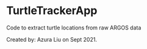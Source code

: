 # TurtleTrackerApp
Code to extract turtle locations from raw ARGOS data

Created by: Azura Liu on Sept 2021.